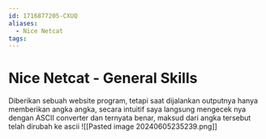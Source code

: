```yaml
---
id: 1716877205-CXUQ
aliases:
  - Nice Netcat
tags:
---
```

# Nice Netcat - General Skills  
Diberikan sebuah website program, tetapi saat dijalankan outputnya hanya memberikan angka angka, secara intuitif saya langsung mengecek nya dengan ASCII converter dan ternyata benar, maksud dari angka tersebut telah dirubah ke ascii
![[Pasted image 20240605235239.png]]
